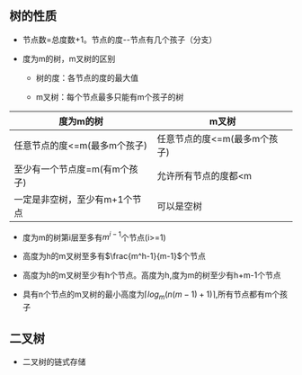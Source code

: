 ## 树的性质

- 节点数=总度数+1。节点的度--节点有几个孩子（分支）

- 度为m的树，m叉树的区别
  
  - 树的度：各节点的度的最大值
  
  - m叉树：每个节点最多只能有m个孩子的树

| 度为m的树             | m叉树               |
| ----------------- | ----------------- |
| 任意节点的度<=m(最多m个孩子) | 任意节点的度<=m(最多m个孩子) |
| 至少有一个节点度=m(有m个孩子) | 允许所有节点的度都<m       |
| 一定是非空树，至少有m+1个节点  | 可以是空树             |

- 度为m的树第i层至多有$m^{i-1}$个节点(i>=1)

- 高度为h的m叉树至多有$\frac{m^h-1}{m-1}$个节点

- 高度为h的m叉树至少有h个节点。高度为h,度为m的树至少有h+m-1个节点

- 具有n个节点的m叉树的最小高度为$\lceil log_m(n(m-1) + 1) \rceil$,所有节点都有m个孩子

## 二叉树

- 二叉树的链式存储
